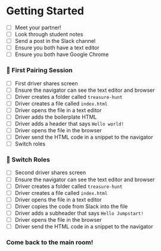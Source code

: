 # Getting Started

- [ ] Meet your partner!
- [ ] Look through student notes
- [ ] Send a post in the Slack channel
- [ ] Ensure you both have a text editor
- [ ] Ensure you both have Google Chrome

### 🚗 First Pairing Session

- [ ] First driver shares screen
- [ ] Ensure the navigator can see the text editor and browser
- [ ] Driver creates a folder called `treasure-hunt`
- [ ] Driver creates a file called `index.html`
- [ ] Driver opens the file in a text editor
- [ ] Driver adds the boilerplate HTML
- [ ] Driver adds a header that says `Hello world!`
- [ ] Driver opens the file in the browser
- [ ] Driver send the HTML code in a snippet to the navigator
- [ ] Switch roles

### 🚙 Switch Roles

- [ ] Second driver shares screen
- [ ] Ensure the navigator can see the text editor and browser
- [ ] Driver creates a folder called `treasure-hunt`
- [ ] Driver creates a file called `index.html`
- [ ] Driver opens the file in a text editor
- [ ] Driver copies the code from Slack into the file
- [ ] Driver adds a subheader that says `Hello Jumpstart!`
- [ ] Driver opens the file in the browser
- [ ] Driver send the HTML code in a snippet to the navigator

### Come back to the main room!
